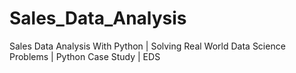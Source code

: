 # Sales_Data_Analysis
 Sales Data Analysis With Python | Solving Real World Data Science Problems | Python Case Study | EDS
